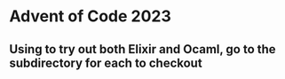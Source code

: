 # Advent of Code 2023

## Using to try out both Elixir and Ocaml, go to the subdirectory for each to checkout